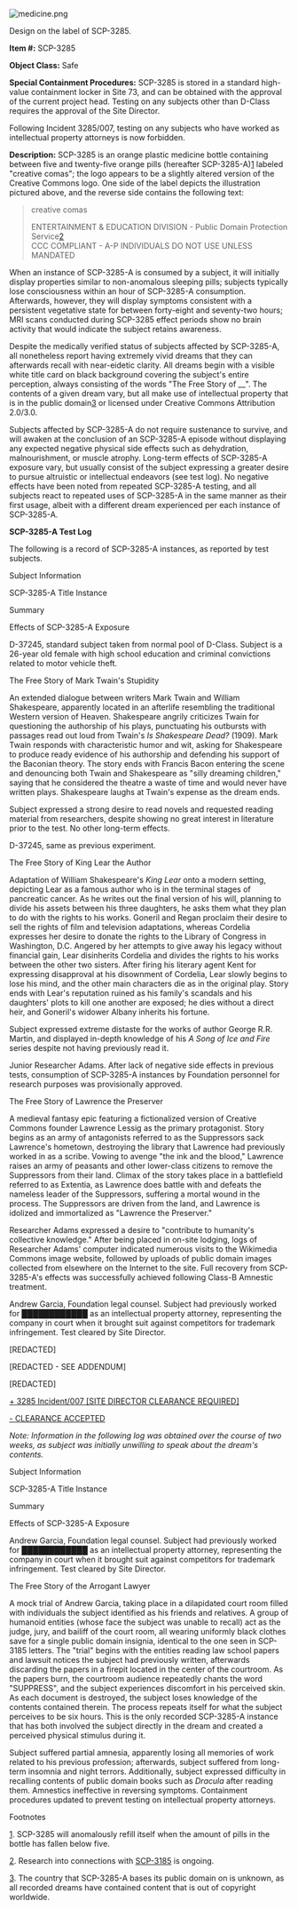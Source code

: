 ![medicine.png](http://scp-wiki.wdfiles.com/local--files/scp-3285/medicine.png)

Design on the label of SCP-3285.

**Item #:** SCP-3285

**Object Class:** Safe

**Special Containment Procedures:** SCP-3285 is stored in a standard high-value containment locker in Site 73, and can be obtained with the approval of the current project head. Testing on any subjects other than D-Class requires the approval of the Site Director.

Following Incident 3285/007, testing on any subjects who have worked as intellectual property attorneys is now forbidden.

**Description:** SCP-3285 is an orange plastic medicine bottle containing between five and twenty-five orange pills (hereafter SCP-3285-A)[1](javascript:;) labeled "creative comas"; the logo appears to be a slightly altered version of the Creative Commons logo. One side of the label depicts the illustration pictured above, and the reverse side contains the following text:

> creative comas
> 
> ENTERTAINMENT & EDUCATION DIVISION - Public Domain Protection Service[2](javascript:;)  
> CCC COMPLIANT - A-P INDIVIDUALS DO NOT USE UNLESS MANDATED

When an instance of SCP-3285-A is consumed by a subject, it will initially display properties similar to non-anomalous sleeping pills; subjects typically lose consciousness within an hour of SCP-3285-A consumption. Afterwards, however, they will display symptoms consistent with a persistent vegetative state for between forty-eight and seventy-two hours; MRI scans conducted during SCP-3285 effect periods show no brain activity that would indicate the subject retains awareness.

Despite the medically verified status of subjects affected by SCP-3285-A, all nonetheless report having extremely vivid dreams that they can afterwards recall with near-eidetic clarity. All dreams begin with a visible white title card on black background covering the subject's entire perception, always consisting of the words "The Free Story of \_\_". The contents of a given dream vary, but all make use of intellectual property that is in the public domain[3](javascript:;) or licensed under Creative Commons Attribution 2.0/3.0.

Subjects affected by SCP-3285-A do not require sustenance to survive, and will awaken at the conclusion of an SCP-3285-A episode without displaying any expected negative physical side effects such as dehydration, malnourishment, or muscle atrophy. Long-term effects of SCP-3285-A exposure vary, but usually consist of the subject expressing a greater desire to pursue altruistic or intellectual endeavors (see test log). No negative effects have been noted from repeated SCP-3285-A testing, and all subjects react to repeated uses of SCP-3285-A in the same manner as their first usage, albeit with a different dream experienced per each instance of SCP-3285-A.

**SCP-3285-A Test Log**

The following is a record of SCP-3285-A instances, as reported by test subjects.

Subject Information

SCP-3285-A Title Instance

Summary

Effects of SCP-3285-A Exposure

D-37245, standard subject taken from normal pool of D-Class. Subject is a 26-year old female with high school education and criminal convictions related to motor vehicle theft.

The Free Story of Mark Twain's Stupidity

An extended dialogue between writers Mark Twain and William Shakespeare, apparently located in an afterlife resembling the traditional Western version of Heaven. Shakespeare angrily criticizes Twain for questioning the authorship of his plays, punctuating his outbursts with passages read out loud from Twain's _Is Shakespeare Dead?_ (1909). Mark Twain responds with characteristic humor and wit, asking for Shakespeare to produce ready evidence of his authorship and defending his support of the Baconian theory. The story ends with Francis Bacon entering the scene and denouncing both Twain and Shakespeare as "silly dreaming children," saying that he considered the theatre a waste of time and would never have written plays. Shakespeare laughs at Twain's expense as the dream ends.

Subject expressed a strong desire to read novels and requested reading material from researchers, despite showing no great interest in literature prior to the test. No other long-term effects.

D-37245, same as previous experiment.

The Free Story of King Lear the Author

Adaptation of William Shakespeare's _King Lear_ onto a modern setting, depicting Lear as a famous author who is in the terminal stages of pancreatic cancer. As he writes out the final version of his will, planning to divide his assets between his three daughters, he asks them what they plan to do with the rights to his works. Goneril and Regan proclaim their desire to sell the rights of film and television adaptations, whereas Cordelia expresses her desire to donate the rights to the Library of Congress in Washington, D.C. Angered by her attempts to give away his legacy without financial gain, Lear disinherits Cordelia and divides the rights to his works between the other two sisters. After firing his literary agent Kent for expressing disapproval at his disownment of Cordelia, Lear slowly begins to lose his mind, and the other main characters die as in the original play. Story ends with Lear's reputation ruined as his family's scandals and his daughters' plots to kill one another are exposed; he dies without a direct heir, and Goneril's widower Albany inherits his fortune.

Subject expressed extreme distaste for the works of author George R.R. Martin, and displayed in-depth knowledge of his _A Song of Ice and Fire_ series despite not having previously read it.

Junior Researcher Adams. After lack of negative side effects in previous tests, consumption of SCP-3285-A instances by Foundation personnel for research purposes was provisionally approved.

The Free Story of Lawrence the Preserver

A medieval fantasy epic featuring a fictionalized version of Creative Commons founder Lawrence Lessig as the primary protagonist. Story begins as an army of antagonists referred to as the Suppressors sack Lawrence's hometown, destroying the library that Lawrence had previously worked in as a scribe. Vowing to avenge "the ink and the blood," Lawrence raises an army of peasants and other lower-class citizens to remove the Suppressors from their land. Climax of the story takes place in a battlefield referred to as Extentia, as Lawrence does battle with and defeats the nameless leader of the Suppressors, suffering a mortal wound in the process. The Suppressors are driven from the land, and Lawrence is idolized and immortalized as "Lawrence the Preserver."

Researcher Adams expressed a desire to "contribute to humanity's collective knowledge." After being placed in on-site lodging, logs of Researcher Adams' computer indicated numerous visits to the Wikimedia Commons image website, followed by uploads of public domain images collected from elsewhere on the Internet to the site. Full recovery from SCP-3285-A's effects was successfully achieved following Class-B Amnestic treatment.

Andrew Garcia, Foundation legal counsel. Subject had previously worked for ████████████ as an intellectual property attorney, representing the company in court when it brought suit against competitors for trademark infringement. Test cleared by Site Director.

\[REDACTED\]

\[REDACTED - SEE ADDENDUM\]

\[REDACTED\]

[+ 3285 Incident/007 \[SITE DIRECTOR CLEARANCE REQUIRED\]](javascript:;)

[\- CLEARANCE ACCEPTED](javascript:;)

_Note: Information in the following log was obtained over the course of two weeks, as subject was initially unwilling to speak about the dream's contents._

Subject Information

SCP-3285-A Title Instance

Summary

Effects of SCP-3285-A Exposure

Andrew Garcia, Foundation legal counsel. Subject had previously worked for ████████████ as an intellectual property attorney, representing the company in court when it brought suit against competitors for trademark infringement. Test cleared by Site Director.

The Free Story of the Arrogant Lawyer

A mock trial of Andrew Garcia, taking place in a dilapidated court room filled with individuals the subject identified as his friends and relatives. A group of humanoid entities (whose face the subject was unable to recall) act as the judge, jury, and bailiff of the court room, all wearing uniformly black clothes save for a single public domain insignia, identical to the one seen in SCP-3185 letters. The "trial" begins with the entities reading law school papers and lawsuit notices the subject had previously written, afterwards discarding the papers in a firepit located in the center of the courtroom. As the papers burn, the courtroom audience repeatedly chants the word "SUPPRESS", and the subject experiences discomfort in his perceived skin. As each document is destroyed, the subject loses knowledge of the contents contained therein. The process repeats itself for what the subject perceives to be six hours. This is the only recorded SCP-3285-A instance that has both involved the subject directly in the dream and created a perceived physical stimulus during it.

Subject suffered partial amnesia, apparently losing all memories of work related to his previous profession; afterwards, subject suffered from long-term insomnia and night terrors. Additionally, subject expressed difficulty in recalling contents of public domain books such as _Dracula_ after reading them. Amnestics ineffective in reversing symptoms. Containment procedures updated to prevent testing on intellectual property attorneys.

Footnotes

[1](javascript:;). SCP-3285 will anomalously refill itself when the amount of pills in the bottle has fallen below five.

[2](javascript:;). Research into connections with [SCP-3185](/scp-3185) is ongoing.

[3](javascript:;). The country that SCP-3285-A bases its public domain on is unknown, as all recorded dreams have contained content that is out of copyright worldwide.